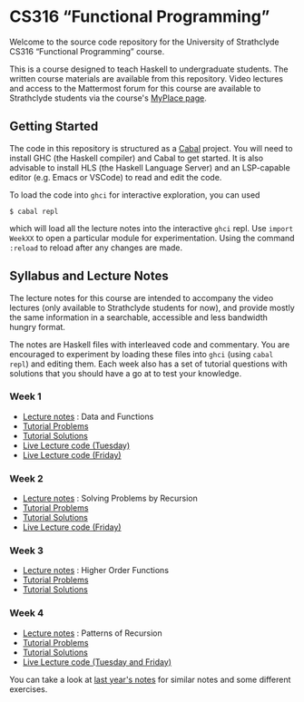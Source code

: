 # CS316 “Functional Programming”

Welcome to the source code repository for the University of Strathclyde CS316 “Functional Programming” course.

This is a course designed to teach Haskell to undergraduate students. The written course materials are available from this repository. Video lectures and access to the Mattermost forum for this course are available to Strathclyde students via the course's [MyPlace page](https://classes.myplace.strath.ac.uk/course/view.php?id=15897).

## Getting Started

The code in this repository is structured as a [Cabal](https://www.haskell.org/cabal/) project. You will need to install GHC (the Haskell compiler) and Cabal to get started. It is also advisable to install HLS (the Haskell Language Server) and an LSP-capable editor (e.g. Emacs or VSCode) to read and edit the code.

To load the code into `ghci` for interactive exploration, you can used

```
$ cabal repl
```

which will load all the lecture notes into the interactive `ghci` repl. Use `import WeekXX` to open a particular module for experimentation. Using the command `:reload` to reload after any changes are made.

## Syllabus and Lecture Notes

The lecture notes for this course are intended to accompany the video lectures (only available to Strathclyde students for now), and provide mostly the same information in a searchable, accessible and less bandwidth hungry format.

The notes are Haskell files with interleaved code and commentary. You are encouraged to experiment by loading these files into `ghci` (using `cabal repl`) and editing them. Each week also has a set of tutorial questions with solutions that you should have a go at to test your knowledge.

### Week 1

- [Lecture notes](lecture-notes/Week01.hs) : Data and Functions
- [Tutorial Problems](lecture-notes/Week01Problems.hs)
- [Tutorial Solutions](lecture-notes/Week01Solutions.hs)
- [Live Lecture code (Tuesday)](lecture-notes/Week01Live.hs)
- [Live Lecture code (Friday)](lecture-notes/Week01Live2.hs)

### Week 2

- [Lecture notes](lecture-notes/Week02.hs) : Solving Problems by Recursion
- [Tutorial Problems](lecture-notes/Week02Problems.hs)
- [Tutorial Solutions](lecture-notes/Week02Solutions.hs)
- [Live Lecture code (Friday)](lecture-notes/Week02Live.hs)

### Week 3

- [Lecture notes](lecture-notes/Week03.hs) : Higher Order Functions
- [Tutorial Problems](lecture-notes/Week03Problems.hs)
- [Tutorial Solutions](lecture-notes/Week03Solutions.hs)

### Week 4

- [Lecture notes](lecture-notes/Week04.hs) : Patterns of Recursion
- [Tutorial Problems](lecture-notes/Week04Problems.hs)
- [Tutorial Solutions](lecture-notes/Week04Solutions.hs)
- [Live Lecture code (Tuesday and Friday)](lecture-notes/Week04Live.hs)

<!--
- [Week 5](lecture-notes/Week05.hs) : Classes of Types
  - [Tutorial Problems](lecture-notes/Week05Problems.hs)
  - [Tutorial Solutions](lecture-notes/Week05Solutions.hs)
  - [Live Lecture Notes (Tuesday and Friday)](lecture-notes/Week05Live.hs)
- [Week 6](lecture-notes/Week06.hs) : Simulating side-effects: Exceptions, State, and Printing
  - [Tutorial Problems](lecture-notes/Week06Problems.hs)
  - [Tutorial Solutions](lecture-notes/Week06Solutions.hs)
  - [Live Lecture code (Tuesday and Friday)](lecture-notes/Week06Live.hs)
- [Week 7](lecture-notes/Week07.hs) : Monads
  - [Tutorial Problems](lecture-notes/Week07Problems.hs)
  - [Tutorial Solutions](lecture-notes/Week07Solutions.hs)
  - [Live Lecture Notes (Tuesday)](lecture-notes/Week07Live.hs)
- [Week 8](lecture-notes/Week08.hs) : Real I/O and Parser Combinators
  - [Tutorial Problems](lecture-notes/Week08Problems.hs)
  - [Tutorial Solutions](lecture-notes/Week08Solutions.hs)
  - [Live Lecture Notes (2023)](lecture-notes/Week08Live2023.hs)
  - [Live Lecture Notes (2024)](lecture-notes/Week08Live.hs)
- [Week 9](lecture-notes/Week09.hs) : Data Dependencies and Applicative Functors
  - [Live Lecture Code (2023)](lecture-notes/Week09Live.hs)
  - [Live Lecture Code (2024)](lecture-notes/Week09Lecture.hs)
- [Week 10](lecture-notes/Week10.hs) : Lazy Evaluation and Infinite Data
  - [Live Lecture Code (Tuesday)](lecture-notes/Week10Live.hs) on deriving `Functor` by type-level programming.
  - [Live Lecture Code (Friday)](lecture-notes/Week10Live2.hs) on testing with QuickCheck.
!-->

You can take a look at [last year's notes](archives/) for similar notes and some different exercises.
